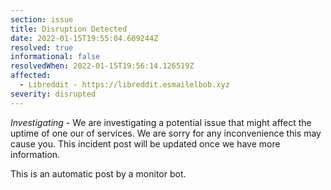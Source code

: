 ```yaml
---
section: issue
title: Disruption Detected
date: 2022-01-15T19:55:04.609244Z
resolved: true
informational: false
resolvedWhen: 2022-01-15T19:56:14.126519Z
affected:
  - Libreddit - https://libreddit.esmailelbob.xyz
severity: disrupted
---
```

*Investigating* - We are investigating a potential issue that might affect the uptime of one our of services. We are sorry for any inconvenience this may cause you. This incident post will be updated once we have more information.

This is an automatic post by a monitor bot.
        